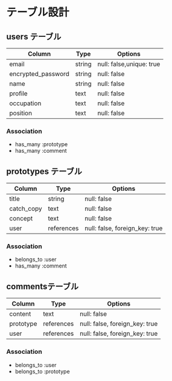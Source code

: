# テーブル設計

## users テーブル

| Column             | Type   | Options     |
| ------------------ | ------ | ----------- |
| email              | string | null: false,unique: true|
| encrypted_password | string | null: false |
| name               | string | null: false |
| profile            | text   | null: false |
| occupation         | text   | null: false |
| position           | text   | null: false |

### Association
 - has_many :prototype
 - has_many :comment

## prototypes テーブル

| Column      | Type       | Options                        |
| -------     | ---------- | ------------------------------ |
| title       | string     | null: false                    |
| catch_copy  | text       | null: false                    |
| concept     | text       | null: false                    |
| user        | references | null: false, foreign_key: true |

### Association
 - belongs_to :user
 - has_many :comment

## commentsテーブル

| Column    | Type       | Options                        |
| -------   | ---------- | ------------------------------ |
| content   | text       | null: false                    |
| prototype | references | null: false, foreign_key: true |
| user      | references | null: false, foreign_key: true |

### Association
 - belongs_to :user
 - belongs_to :prototype
